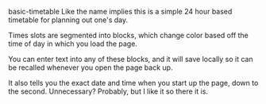 basic-timetable
Like the name implies this is a simple 24 hour based timetable for planning out one's day.

Times slots are segmented into blocks, which change color based off the time of day in which you load the page.

You can enter text into any of these blocks, and it will save locally so it can be recalled whenever you open the page back up.

It also tells you the exact date and time when you start up the page, down to the second. Unnecessary? Probably, but I like it so there it is.